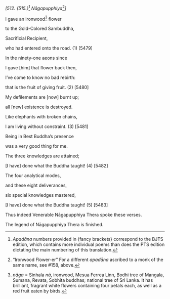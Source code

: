 *\[512. {515.}*[^1] *Nāgapupphiya*[^2]*\]*

I gave an ironwood[^3] flower

to the Gold-Colored Sambuddha,

Sacrificial Recipient,

who had entered onto the road. (1) \[5479\]

In the ninety-one aeons since

I gave \[him\] that flower back then,

I’ve come to know no bad rebirth:

that is the fruit of giving fruit. (2) \[5480\]

My defilements are \[now\] burnt up;

all \[new\] existence is destroyed.

Like elephants with broken chains,

I am living without constraint. (3) \[5481\]

Being in Best Buddha’s presence

was a very good thing for me.

The three knowledges are attained;

\[I have\] done what the Buddha taught! (4) \[5482\]

The four analytical modes,

and these eight deliverances,

six special knowledges mastered,

\[I have\] done what the Buddha taught! (5) \[5483\]

Thus indeed Venerable Nāgapupphiya Thera spoke these verses.

The legend of Nāgapupphiya Thera is finished.

[^1]: *Apadāna* numbers provided in {fancy brackets} correspond to the
    BJTS edition, which contains more individual poems than does the PTS
    edition dictating the main numbering of this translation.

[^2]: “Ironwood Flower-er” For a different *apadāna* ascribed to a monk
    of the same name, see \#158, above.

[^3]: *nāga* = Sinhala *nā*, ironwood, Mesua Ferrea Linn, Bodhi tree of
    Mangala, Sumana, Revata, Sobhita buddhas; national tree of Sri
    Lanka. It has brilliant, fragrant white flowers containing four
    petals each, as well as a red fruit eaten by birds.
